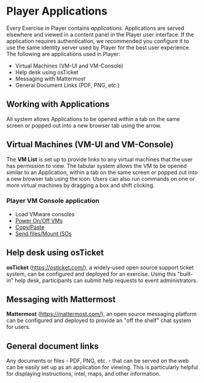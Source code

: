# Player Applications

Every Exercise in Player contains *applications*.  Applications are served elsewhere and viewed in a content panel in the Player user interface.  If the application requires authentication, we recommended you configure it to use the same identity server used by Player for the best user experience. The following are applications used in Player:

- Virtual Machines (VM-UI and VM-Console)
- Help desk using osTicket
- Messaging with Mattermost
- General Document Links (PDF, PNG, etc.)

## Working with Applications

All system allows Applications to be opened within a tab on the same screen or popped out into a new browser tab using the arrow.

## Virtual Machines (VM-UI and VM-Console)

The **VM List** is set up to provide links to any virtual machines that the user has permission to view. The tabular system allows the VM to be opened similar to an Application, within a tab on the same screen or popped out into a new browser tab using the icon. Users can also run commands on one or more virtual machines by dragging a box and shift clicking.

### Player VM Console application

- Load VMware consoles
- [Power On/Off VMs](https://cmu-sei.github.io/crucible/player-power-a-vm-on-or-off)
- [Copy/Paste](https://cmu-sei.github.io/crucible/player-copy-and-paste-text)
- [Send files/Mount ISOs](https://cmu-sei.github.io/crucible/player-how-to-upload-files)

## Help desk using osTicket 

**osTicket** (https://osticket.com/), a widely-used open source support ticket system, can be configured and deployed for an exercise. Using this "built-in" help desk, participants can submit help requests to event administrators.

## Messaging with Mattermost 

**Mattermost** (https://mattermost.com/), an open source messaging platform can be configured and deployed to provide an "off the shelf" chat system for users. 

## General document links

Any documents or files  - PDF, PNG, etc. - that can be served on the web can be easily set up as an application for viewing.  This is particularly helpful for displaying instructions, intel, maps, and other information.
